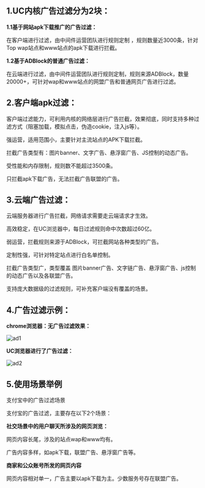 1.UC内核广告过滤分为2块：
----

**1.1基于网站apk下载推广的广告过滤：**

在客户端进行过滤，由中间件运营团队进行规则定制 ，规则数量近3000条，针对Top wap站点和www站点的apk下载进行拦截。

**1.2基于ADBlock的普通广告过滤：**

在云端进行过滤，由中间件运营团队进行规则定制，规则来源ADBlock，数量20000+，可针对wap和www站点的网盟广告和普通网页广告进行过滤。

2.客户端apk过滤：
----

客户端过滤能力，可利用内核的网络层进行广告拦截，效果彻底，同时支持多种过滤方式（阻塞加载，模拟点击，伪造cookie，注入js等）。

强运营，适用范围小，主要针对主流站点的APK下载拦截。

拦截广告类型有：图片banner、文字广告、悬浮窗广告、JS控制的动态广告。

受性能和内存限制，规则数不能超过3500条。

只拦截apk下载广告，无法拦截广告联盟的广告。

3.云端广告过滤：
----

云端服务器进行广告拦截，网络请求需要走云端请求才生效。

高效稳定，在UC浏览器中，每日过滤规则命中次数超过60亿。

弱运营，拦截规则来源于ADBlock，可拦截网站各种类型的广告。

定制性强，可针对特定站点进行白名单控制。

拦截广告类型广，类型覆盖 图片banner广告、文字链广告、悬浮窗广告、js控制的动态广告以及各联盟广告。

支持庞大数据级的过滤规则，可补充客户端没有覆盖的场景。

4.广告过滤示例：
----

**chrome浏览器：无广告过滤效果：**

![ad1](http://aligitlab.oss-cn-hangzhou-zmf.aliyuncs.com/uploads/uc-webview-sdk/public-docs/e14cb17561/ad1.png)


**UC浏览器进行了广告过滤：**

![ad2](http://aligitlab.oss-cn-hangzhou-zmf.aliyuncs.com/uploads/uc-webview-sdk/public-docs/ca1c1a20f4/ad2.png)

5.使用场景举例
----

支付宝中的广告过滤场景

支付宝的广告过滤，主要存在以下2个场景：

**社交场景中的用户聊天所涉及的网页浏览：**

网页内容长尾，涉及的站点wap和www均有。

广告内容多样，如apk下载，联盟广告、悬浮窗广告等。

**商家和公众账号所发的网页内容**

网页内容相对单一，广告主要以apk下载为主。少数服务号存在联盟广告。


